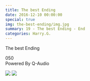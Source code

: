 ```yaml
---
title: The best Ending
date: 2016-12-10 00:00:00
special: true
img: the-best-ending/img.jpg
summary: 19 - The best Ending - End
categories: Harry.G.
---
```


The best Ending

050  
Powered By Q-Audio

![](img.jpg)
![](cover.jpg)
